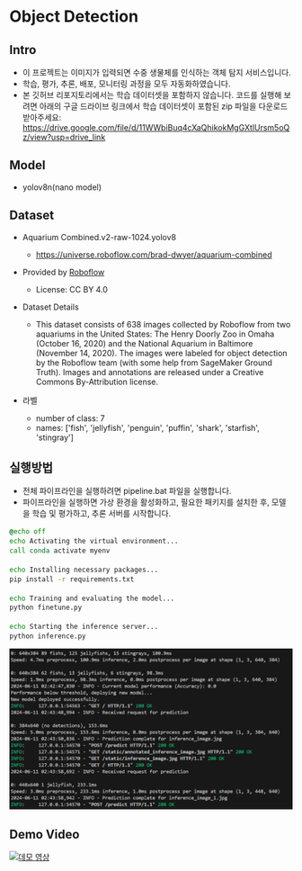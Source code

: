 # Object Detection

## Intro
- 이 프로젝트는 이미지가 입력되면 수중 생물체를 인식하는 객체 탐지 서비스입니다.
- 학습, 평가, 추론, 배포, 모니터링 과정을 모두 자동화하였습니다.
- 본 깃허브 리포지토리에서는 학습 데이터셋을 포함하지 않습니다. 코드를 실행해 보려면 아래의 구글 드라이브 링크에서 학습 데이터셋이 포함된 zip 파일을 다운로드 받아주세요: https://drive.google.com/file/d/11WWbiBuq4cXaQhikokMgGXtlUrsm5oQz/view?usp=drive_link

## Model
- yolov8n(nano model)

## Dataset

- Aquarium Combined.v2-raw-1024.yolov8
  - https://universe.roboflow.com/brad-dwyer/aquarium-combined

- Provided by [Roboflow](https://roboflow.com)
  - License: CC BY 4.0

- Dataset Details
  - This dataset consists of 638 images collected by Roboflow from two aquariums in the United States: The Henry Doorly Zoo in Omaha (October 16, 2020) and the National Aquarium in Baltimore (November 14, 2020). The images were labeled for object detection by the Roboflow team (with some help from SageMaker Ground Truth). Images and annotations are released under a Creative Commons By-Attribution license. 

- 라벨
  - number of class: 7
  - names: ['fish', 'jellyfish', 'penguin', 'puffin', 'shark', 'starfish', 'stingray']


## 실행방법
- 전체 파이프라인을 실행하려면 pipeline.bat 파일을 실행합니다.
- 파이프라인을 실행하면 가상 환경을 활성화하고, 필요한 패키지를 설치한 후, 모델을 학습 및 평가하고, 추론 서버를 시작합니다.


```bat
@echo off
echo Activating the virtual environment...
call conda activate myenv

echo Installing necessary packages...
pip install -r requirements.txt

echo Training and evaluating the model...
python finetune.py

echo Starting the inference server...
python inference.py
```

![alt text](image.png)

## Demo Video
[![데모 영상](https://img.youtube.com/vi/ZBri6iUfVY8/0.jpg)](https://youtu.be/ZBri6iUfVY8)

